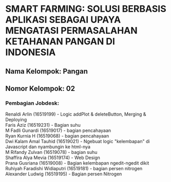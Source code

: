 # SMART FARMING: SOLUSI BERBASIS APLIKASI SEBAGAI UPAYA MENGATASI PERMASALAHAN KETAHANAN PANGAN DI INDONESIA

## Nama Kelompok: Pangan
## Nomor Kelompok: 02

### Pembagian Jobdesk:
Renaldi Arlin (16519199) - Logic addPlot & deleteButton, Merging & Deploying <br/>
Faris Aziz (16519231) - Bagian suhu <br/>
M Fadli Gunardi (16519017) - bagian pencahayaan <br/>
Ryan Kurnia H (16519068) - bagian pencahayaan <br/>
Dwi Kalam Amal Tauhid (16519021) - Ngebuat logic "kelembapan" di Javascript dan nyambungin ke html-nya <br/>
M Rifandy Zulvan (16519078) - bagian suhu <br/>
Shaffira Alya Mevia (16519174) - Web Design <br/>
Prana Gusriana (16519008) - Bagian kelembapan ngedit-ngedit dikit <br/>
Ruhiyah Faradishi Widiaputri (16519181) - bagian persen nitrogen <br/>
Alexander Ludwig (16519195) - Bagian persen Nitrogen <br/>

